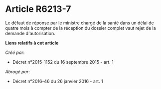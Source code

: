 # Article R6213-7

Le défaut de réponse par le ministre chargé de la santé dans un délai de quatre mois à compter de la réception du dossier
complet vaut rejet de la demande d'autorisation.

**Liens relatifs à cet article**

_Créé par_:

  - Décret n°2015-1152 du 16 septembre 2015 - art. 1

_Abrogé par_:

  - Décret n°2016-46 du 26 janvier 2016 - art. 1
